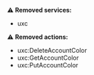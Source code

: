 :warning: **Removed services:**

- uxc

:warning: **Removed actions:**

- uxc:DeleteAccountColor
- uxc:GetAccountColor
- uxc:PutAccountColor
